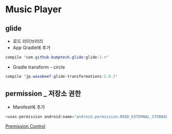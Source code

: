 # Music Player

## glide
- 로드 라이브러리
- App Gradle에 추가
```java
compile 'com.github.bumptech.glide:glide:3.+'
```

- Gradle transform - circle
```java
compile 'jp.wasabeef:glide-transformations:2.0.2'
```
## permission _  저장소 권한

- Manifest에 추가
```java
<uses-permission android:name="android.permission.READ_EXTERNAL_STORAGE"/>
```
[Premission Control](https://github.com/daaa08/MusicPlayer/blob/master/app/src/main/java/com/example/da08/musicplayer/PermissionControl.java)

## 
